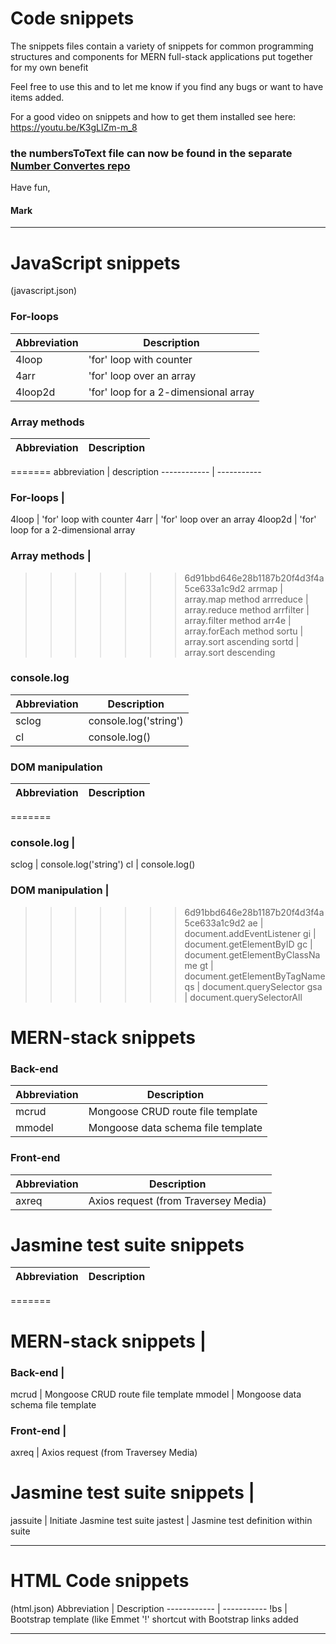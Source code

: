# Code snippets

The snippets files contain a variety of snippets for common programming structures and components for MERN full-stack applications put together for my own benefit

Feel free to use this and to let me know if you find any bugs or want to have items added.

For a good video on snippets and how to get them installed see here: https://youtu.be/K3gLlZm-m_8

### the numbersToText file can now be found in the separate [Number Convertes repo](https://github.com/mjkeeble/numberConverters)

Have fun, 

#### Mark
 
 ----------------------------
 # JavaScript snippets
 (javascript.json)
 

### For-loops
 Abbreviation | Description
 ------------ | -----------
4loop | 'for' loop with counter
4arr | 'for' loop over an array
4loop2d | 'for' loop for a 2-dimensional array
### Array methods
 Abbreviation | Description
 ------------ | -----------
=======
 abbreviation | description
 ------------ | -----------
### For-loops |
4loop | 'for' loop with counter
4arr | 'for' loop over an array
4loop2d | 'for' loop for a 2-dimensional array
### Array methods |
>>>>>>> 6d91bbd646e28b1187b20f4d3f4a5ce633a1c9d2
arrmap | array.map method
arrreduce | array.reduce method
arrfilter | array.filter method
arr4e | array.forEach method
sortu | array.sort ascending
sortd | array.sort descending
### console.log 
 Abbreviation | Description
 ------------ | -----------
sclog | console.log('string')
cl | console.log()
### DOM manipulation 
 Abbreviation | Description
 ------------ | -----------
=======
### console.log |
sclog | console.log('string')
cl | console.log()
### DOM manipulation |
>>>>>>> 6d91bbd646e28b1187b20f4d3f4a5ce633a1c9d2
ae | document.addEventListener
gi | document.getElementByID
gc | document.getElementByClassName
gt | document.getElementByTagName
qs | document.querySelector
gsa | document.querySelectorAll
# MERN-stack snippets
### Back-end
 Abbreviation | Description
 ------------ | -----------
mcrud | Mongoose CRUD route file template
mmodel | Mongoose data schema file template
### Front-end
 Abbreviation | Description
 ------------ | -----------
axreq | Axios request (from Traversey Media)
# Jasmine test suite snippets

 Abbreviation | Description
 ------------ | -----------

=======
# MERN-stack snippets |
### Back-end |
mcrud | Mongoose CRUD route file template
mmodel | Mongoose data schema file template
### Front-end |
axreq | Axios request (from Traversey Media)
# Jasmine test suite snippets |
jassuite | Initiate Jasmine test suite
jastest | Jasmine test definition within suite

 ----------------------------
# HTML Code snippets
(html.json)
 Abbreviation | Description
 ------------ | -----------
!bs | Bootstrap template (like Emmet '!' shortcut with Bootstrap links added

 ----------------------------
